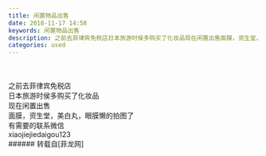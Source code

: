 ```yaml
---
title: 闲置物品出售
date: 2018-11-17 14:58
keywords: 闲置物品出售
description: 之前去菲律宾免税店日本旅游时侯多购买了化妆品现在闲置出售面膜，资生堂，美白丸，眼膜懒的拍图了有需要的联系微信xiaojiejiedaigou123
categories: used
---
```

<td class="t_f" id="postmessage_2297633">

<br/>
<br/>
之前去菲律宾免税店<br/>
日本旅游时侯多购买了化妆品<br/>
现在闲置出售<br/>
面膜，资生堂，美白丸，眼膜懒的拍图了<br/>
有需要的联系微信<br/>
xiaojiejiedaigou123<br/>
</td>
###### 转载自[菲龙网]